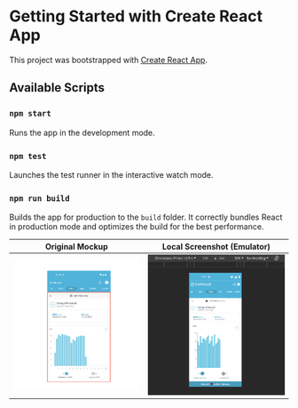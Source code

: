 # Getting Started with Create React App

This project was bootstrapped with [Create React App](https://github.com/facebook/create-react-app).

## Available Scripts

### `npm start`

Runs the app in the development mode.

### `npm test`

Launches the test runner in the interactive watch mode.

### `npm run build`

Builds the app for production to the `build` folder.
It correctly bundles React in production mode and optimizes the build for the best performance.

Original Mockup             |  Local Screenshot (Emulator)
:-------------------------:|:-------------------------:
![](./src/assets/images/enphase-mockup.png)  |  ![](./src/assets/images/enphase-iphone-emulator-chrome.png)
